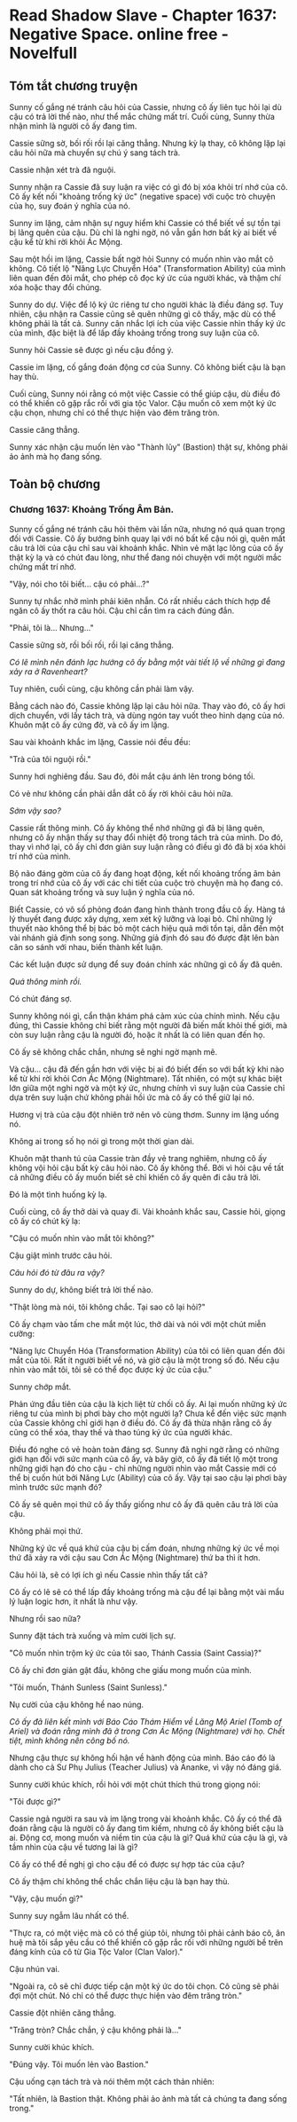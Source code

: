 # Read Shadow Slave - Chapter 1637: Negative Space. online free - Novelfull

## Tóm tắt chương truyện

Sunny cố gắng né tránh câu hỏi của Cassie, nhưng cô ấy liên tục hỏi lại dù cậu có trả lời thế nào, như thể mắc chứng mất trí. Cuối cùng, Sunny thừa nhận mình là người cô ấy đang tìm.

Cassie sững sờ, bối rối rồi lại căng thẳng. Nhưng kỳ lạ thay, cô không lặp lại câu hỏi nữa mà chuyển sự chú ý sang tách trà.

Cassie nhận xét trà đã nguội.

Sunny nhận ra Cassie đã suy luận ra việc có gì đó bị xóa khỏi trí nhớ của cô. Cô ấy kết nối "khoảng trống ký ức" (negative space) với cuộc trò chuyện của họ, suy đoán ý nghĩa của nó.

Sunny im lặng, cảm nhận sự nguy hiểm khi Cassie có thể biết về sự tồn tại bị lãng quên của cậu. Dù chỉ là nghi ngờ, nó vẫn gần hơn bất kỳ ai biết về cậu kể từ khi rời khỏi Ác Mộng.

Sau một hồi im lặng, Cassie bất ngờ hỏi Sunny có muốn nhìn vào mắt cô không. Cô tiết lộ "Năng Lực Chuyển Hóa" (Transformation Ability) của mình liên quan đến đôi mắt, cho phép cô đọc ký ức của người khác, và thậm chí xóa hoặc thay đổi chúng.

Sunny do dự. Việc để lộ ký ức riêng tư cho người khác là điều đáng sợ. Tuy nhiên, cậu nhận ra Cassie cũng sẽ quên những gì cô thấy, mặc dù có thể không phải là tất cả. Sunny cân nhắc lợi ích của việc Cassie nhìn thấy ký ức của mình, đặc biệt là để lấp đầy khoảng trống trong suy luận của cô.

Sunny hỏi Cassie sẽ được gì nếu cậu đồng ý.

Cassie im lặng, cố gắng đoán động cơ của Sunny. Cô không biết cậu là bạn hay thù.

Cuối cùng, Sunny nói rằng có một việc Cassie có thể giúp cậu, dù điều đó có thể khiến cô gặp rắc rối với gia tộc Valor. Cậu muốn cô xem một ký ức cậu chọn, nhưng chỉ có thể thực hiện vào đêm trăng tròn.

Cassie căng thẳng.

Sunny xác nhận cậu muốn lẻn vào "Thành lũy" (Bastion) thật sự, không phải ảo ảnh mà họ đang sống.

## Toàn bộ chương

### Chương 1637: Khoảng Trống Âm Bản.

Sunny cố gắng né tránh câu hỏi thêm vài lần nữa, nhưng nó quá quan trọng đối với Cassie. Cô ấy bướng bỉnh quay lại với nó bất kể cậu nói gì, quên mất câu trả lời của cậu chỉ sau vài khoảnh khắc. Nhìn vẻ mặt lạc lõng của cô ấy thật kỳ lạ và có chút đau lòng, như thể đang nói chuyện với một người mắc chứng mất trí nhớ.

"Vậy, nói cho tôi biết... cậu có phải...?"

Sunny tự nhắc nhở mình phải kiên nhẫn. Có rất nhiều cách thích hợp để ngăn cô ấy thốt ra câu hỏi. Cậu chỉ cần tìm ra cách đúng đắn.

"Phải, tôi là... Nhưng..."

Cassie sững sờ, rồi bối rối, rồi lại căng thẳng.

*Có lẽ mình nên đánh lạc hướng cô ấy bằng một vài tiết lộ về những gì đang xảy ra ở Ravenheart?*

Tuy nhiên, cuối cùng, cậu không cần phải làm vậy.

Bằng cách nào đó, Cassie không lặp lại câu hỏi nữa. Thay vào đó, cô ấy hơi dịch chuyển, với lấy tách trà, và dùng ngón tay vuốt theo hình dạng của nó. Khuôn mặt cô ấy cứng đờ, và cô ấy im lặng.

Sau vài khoảnh khắc im lặng, Cassie nói đều đều:

"Trà của tôi nguội rồi."

Sunny hơi nghiêng đầu. Sau đó, đôi mắt cậu ánh lên trong bóng tối.

Có vẻ như không cần phải dẫn dắt cô ấy rời khỏi câu hỏi nữa.

*Sớm vậy sao?*

Cassie rất thông minh. Cô ấy không thể nhớ những gì đã bị lãng quên, nhưng cô ấy nhận thấy sự thay đổi nhiệt độ trong tách trà của mình. Do đó, thay vì nhớ lại, cô ấy chỉ đơn giản suy luận rằng có điều gì đó đã bị xóa khỏi trí nhớ của mình.

Bộ não đáng gờm của cô ấy đang hoạt động, kết nối khoảng trống âm bản trong trí nhớ của cô ấy với các chi tiết của cuộc trò chuyện mà họ đang có. Quan sát khoảng trống và suy luận ý nghĩa của nó.

Biết Cassie, có vô số phỏng đoán đang hình thành trong đầu cô ấy. Hàng tá lý thuyết đang được xây dựng, xem xét kỹ lưỡng và loại bỏ. Chỉ những lý thuyết nào không thể bị bác bỏ một cách hiệu quả mới tồn tại, dẫn đến một vài nhánh giả định song song. Những giả định đó sau đó được đặt lên bàn cân so sánh với nhau, biến thành kết luận.

Các kết luận được sử dụng để suy đoán chính xác những gì cô ấy đã quên.

*Quá thông minh rồi.*

Có chút đáng sợ.

Sunny không nói gì, cẩn thận khám phá cảm xúc của chính mình. Nếu cậu đúng, thì Cassie không chỉ biết rằng một người đã biến mất khỏi thế giới, mà còn suy luận rằng cậu là người đó, hoặc ít nhất là có liên quan đến họ.

Cô ấy sẽ không chắc chắn, nhưng sẽ nghi ngờ mạnh mẽ.

Và cậu... cậu đã đến gần hơn với việc bị ai đó biết đến so với bất kỳ khi nào kể từ khi rời khỏi Cơn Ác Mộng (Nightmare). Tất nhiên, có một sự khác biệt lớn giữa một nghi ngờ và một ký ức, nhưng chính vì suy luận của Cassie chỉ dựa trên suy luận chứ không phải hồi ức mà cô ấy có thể giữ lại nó.

Hương vị trà của cậu đột nhiên trở nên vô cùng thơm. Sunny im lặng uống nó.

Không ai trong số họ nói gì trong một thời gian dài.

Khuôn mặt thanh tú của Cassie tràn đầy vẻ trang nghiêm, nhưng cô ấy không vội hỏi cậu bất kỳ câu hỏi nào. Cô ấy không thể. Bởi vì hỏi cậu về tất cả những điều cô ấy muốn biết sẽ chỉ khiến cô ấy quên đi câu trả lời.

Đó là một tình huống kỳ lạ.

Cuối cùng, cô ấy thở dài và quay đi. Vài khoảnh khắc sau, Cassie hỏi, giọng cô ấy có chút kỳ lạ:

"Cậu có muốn nhìn vào mắt tôi không?"

Cậu giật mình trước câu hỏi.

*Câu hỏi đó từ đâu ra vậy?*

Sunny do dự, không biết trả lời thế nào.

"Thật lòng mà nói, tôi không chắc. Tại sao cô lại hỏi?"

Cô ấy chạm vào tấm che mắt một lúc, thở dài và nói với một chút miễn cưỡng:

"Năng lực Chuyển Hóa (Transformation Ability) của tôi có liên quan đến đôi mắt của tôi. Rất ít người biết về nó, và giờ cậu là một trong số đó. Nếu cậu nhìn vào mắt tôi, tôi sẽ có thể đọc được ký ức của cậu."

Sunny chớp mắt.

Phản ứng đầu tiên của cậu là kịch liệt từ chối cô ấy. Ai lại muốn những ký ức riêng tư của mình bị phơi bày cho một người lạ? Chưa kể đến việc sức mạnh của Cassie không chỉ giới hạn ở điều đó. Cô ấy đã thừa nhận rằng cô ấy cũng có thể xóa, thay thế và thao túng ký ức của người khác.

Điều đó nghe có vẻ hoàn toàn đáng sợ. Sunny đã nghi ngờ rằng có những giới hạn đối với sức mạnh của cô ấy, và bây giờ, cô ấy đã tiết lộ một trong những giới hạn đó cho cậu - chỉ những người nhìn vào mắt Cassie mới có thể bị cuốn hút bởi Năng Lực (Ability) của cô ấy. Vậy tại sao cậu lại phơi bày mình trước sức mạnh đó?

Cô ấy sẽ quên mọi thứ cô ấy thấy giống như cô ấy đã quên câu trả lời của cậu.

Không phải mọi thứ.

Những ký ức về quá khứ của cậu bị cấm đoán, nhưng những ký ức về mọi thứ đã xảy ra với cậu sau Cơn Ác Mộng (Nightmare) thứ ba thì ít hơn.

Câu hỏi là, sẽ có lợi ích gì nếu Cassie nhìn thấy tất cả?

Cô ấy có lẽ sẽ có thể lấp đầy khoảng trống mà cậu để lại bằng một vài mẩu lý luận logic hơn, ít nhất là như vậy.

Nhưng rồi sao nữa?

Sunny đặt tách trà xuống và mỉm cười lịch sự.

"Cô muốn nhìn trộm ký ức của tôi sao, Thánh Cassia (Saint Cassia)?"

Cô ấy chỉ đơn giản gật đầu, không che giấu mong muốn của mình.

"Tôi muốn, Thánh Sunless (Saint Sunless)."

Nụ cười của cậu không hề nao núng.

*Cô ấy đã liên kết mình với Báo Cáo Thám Hiểm về Lăng Mộ Ariel (Tomb of Ariel) và đoán rằng mình đã ở trong Cơn Ác Mộng (Nightmare) với họ. Chết tiệt, mình không nên công bố nó.*

Nhưng cậu thực sự không hối hận về hành động của mình. Báo cáo đó là dành cho cả Sư Phụ Julius (Teacher Julius) và Ananke, vì vậy nó đáng giá.

Sunny cười khúc khích, rồi hỏi với một chút thích thú trong giọng nói:

"Tôi được gì?"

Cassie ngả người ra sau và im lặng trong vài khoảnh khắc. Cô ấy có thể đã đoán rằng cậu là người cô ấy đang tìm kiếm, nhưng cô ấy không biết cậu là ai. Động cơ, mong muốn và niềm tin của cậu là gì? Quá khứ của cậu là gì, và tầm nhìn của cậu về tương lai là gì?

Cô ấy có thể đề nghị gì cho cậu để có được sự hợp tác của cậu?

Cô ấy thậm chí không thể chắc chắn liệu cậu là bạn hay thù.

"Vậy, cậu muốn gì?"

Sunny suy ngẫm lâu nhất có thể.

"Thực ra, có một việc mà cô có thể giúp tôi, nhưng tôi phải cảnh báo cô, ân huệ mà tôi sắp yêu cầu có thể khiến cô gặp rắc rối với những người bề trên đáng kính của cô từ Gia Tộc Valor (Clan Valor)."

Cậu nhún vai.

"Ngoài ra, cô sẽ chỉ được tiếp cận một ký ức do tôi chọn. Cô cũng sẽ phải đợi một chút. Nó chỉ có thể được thực hiện vào đêm trăng tròn."

Cassie đột nhiên căng thẳng.

"Trăng tròn? Chắc chắn, ý cậu không phải là..."

Sunny cười khúc khích.

"Đúng vậy. Tôi muốn lẻn vào Bastion."

Cậu uống cạn tách trà và nói thêm một cách thản nhiên:

"Tất nhiên, là Bastion thật. Không phải ảo ảnh mà tất cả chúng ta đang sống trong."